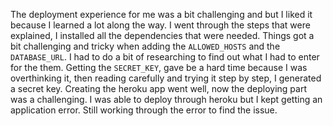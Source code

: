 The deployment experience for me was a bit challenging and but I liked it because I learned a lot along the way. 
I went through the steps that were explained, I installed all the dependencies that were needed. Things got a bit challenging and tricky when adding the `ALLOWED_HOSTS` and the `DATABASE_URL`. I had to do a bit of researching to find out what I had to enter for the them. Getting the `SECRET_KEY`, gave be a hard time because I was overthinking it, then reading carefully and trying it step by step, I generated a secret key. Creating the heroku app went well, now the deploying part was a challenging. I was able to deploy through heroku but I kept getting an application error. Still working through the error to find the issue. 